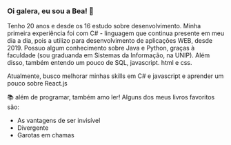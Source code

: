 ### Oi galera, eu sou a Bea! 👋

Tenho 20 anos e desde os 16 estudo sobre desenvolvimento. Minha primeira experiência foi com C# - linguagem que continua presente em meu dia a dia, pois a utilizo para desenvolvimento de aplicações WEB, desde 2019. 
Possuo algum conhecimento sobre Java e Python, graças à faculdade (sou graduanda em Sistemas da Informação, na UNIP). 
Além disso, também entendo um pouco de SQL, javascript. html e css. 

Atualmente, busco melhorar minhas skills em C# e javascript e aprender um pouco sobre React.js

📚 além de programar, também amo ler!
Alguns dos meus livros favoritos são: 
- As vantagens de ser invisível
- Divergente
- Garotas em chamas


<!--
**BeaLou/BeaLou** is a ✨ _special_ ✨ repository because its `README.md` (this file) appears on your GitHub profile.

Here are some ideas to get you started:

- 🔭 I’m currently working on ...
- 🌱 I’m currently learning ...
- 👯 I’m looking to collaborate on ...
- 🤔 I’m looking for help with ...
- 💬 Ask me about ...
- 📫 How to reach me: ...
- 😄 Pronouns: ...
- ⚡ Fun fact: ...


-->
